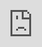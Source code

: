 ```yaml
---
# the default layout is 'page'
icon: fa-solid fa-network-wired
order: 2
---
```


## The current state of tasks in projects @h0me0ps
<html>
	<head>
	</head>
	<body>
		<iframe src="https://vikunja.krypi.net/share/aYdu3evFTO701sjxYupSX5SR5hnqdBceKKeoX5SY/auth?view=kanban" style="position:fixed; top:0; left:0; bottom:0; right:0; width:100%; height:100%; border:none; margin:0; padding:0; overflow:hidden; z-index:999999;">
    Your browser doesn't support iframes
		</iframe>
	</body>
</html>